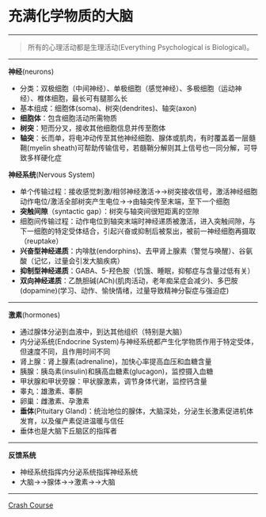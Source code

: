 # 充满化学物质的大脑
---
>所有的心理活动都是生理活动(Everything Psychological is Biological)。
---
**神经**(neurons)
* 分类：双极细胞（中间神经）、单极细胞（感觉神经）、多极细胞（运动神经）、椎体细胞，最长可有腿那么长
* 基本组成：细胞体(soma)、树突(dendrites)、轴突(axon)
* **细胞体**：包含细胞活动所需物质
* **树突**：短而分叉，接收其他细胞信息并传至胞体
* **轴突**：长而单，将电冲动传至其他神经细胞、腺体或肌肉，有时覆盖着一层髓鞘(myelin sheath)可帮助传输信号，若髓鞘分解则其上信号也一同分解，可导致多样硬化症
  
**神经系统**(Nervous System)
* 单个传输过程：接收感觉刺激/相邻神经激活→→树突接收信号，激活神经细胞动作电位/激活全部树突产生电位→→由轴突传至末端，至下一个细胞
* **突触间隙**（syntactic gap）：树突与轴突间很短距离的空隙
* 细胞间传输过程：动作电位到轴突末端时神经递质被激活，进入突触间隙，与下一细胞的特定受体结合，引起兴奋或抑制后被泵出，被前一神经细胞再摄取（reuptake）
* **兴奋型神经递质**：内啡肽(endorphins)、去甲肾上腺素（警觉与唤醒）、谷氨酸（记忆，过量会引发大脑疾病）
* **抑制型神经递质**：GABA、5-羟色胺（饥饿、睡眠，抑郁症与含量过低有关）
* **双向神经递质**：乙酰胆碱(ACh)(肌肉活动，老年痴呆症会减少)、多巴胺(dopamine)(学习、动作、愉快情绪，过量导致精神分裂症与强迫症)

---
**激素**(hormones)
* 通过腺体分泌到血液中，到达其他组织（特别是大脑）
* 内分泌系统(Endocrine System)与神经系统都产生化学物质作用于特定受体，但速度不同，且作用时间不同
* 肾上腺：肾上腺素(adrenaline)，加快心率提高血压和血糖含量
* 胰腺：胰岛素(insulin)和胰高血糖素(glucagon)，监控摄入血糖
* 甲状腺和甲状旁腺：甲状腺激素，调节身体代谢，监控钙含量
* 睾丸：雄激素、睾酮
* 卵巢：雌激素、孕激素
* **垂体**(Pituitary Gland)：统治地位的腺体，大脑深处，分泌生长激素促进机体发育，以及催产素促进温暖与信任
* 垂体也是大脑下丘脑区的指挥者

---
**反馈系统**
* 神经系统指挥内分泌系统指挥神经系统
* 大脑→→腺体→→激素→→大脑
---
[Crash Course](https://www.bilibili.com/video/BV1Zs411c7W6?p=4)